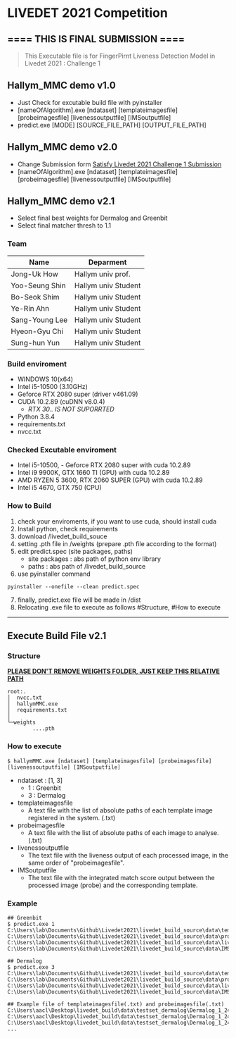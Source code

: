 # LIVEDET 2021 Competition
##  ==== THIS IS FINAL SUBMISSION ====
> This Executable file is for FingerPirnt Liveness Detection Model in Livedet 2021 : Challenge 1

## Hallym_MMC demo v1.0
- Just Check for excutable build file with pyinstaller
- [nameOfAlgorithm].exe [ndataset] [templateimagesfile] [probeimagesfile] [livenessoutputfile] [IMSoutputfile]
- predict.exe [MODE] [SOURCE_FILE_PATH] [OUTPUT_FILE_PATH]

## Hallym_MMC demo v2.0
- Change Submission form [Satisfy Livedet 2021 Challenge 1 Submission](https://livdet.diee.unica.it/index.php/home/algorithm-specifications)
- [nameOfAlgorithm].exe [ndataset] [templateimagesfile] [probeimagesfile] [livenessoutputfile] [IMSoutputfile]

## Hallym_MMC demo v2.1
- Select final best weights for Dermalog and Greenbit
- Select final matcher thresh to 1.1


### Team
|Name|Deparment|
|------|---|
|Jong-Uk How  | Hallym univ prof. |
|Yoo-Seung Shin  | Hallym univ Student |
|Bo-Seok Shim  | Hallym univ Student |
|Ye-Rin Ahn  | Hallym univ Student | 
|Sang-Young Lee  | Hallym univ Student |
|Hyeon-Gyu Chi  | Hallym univ Student |
|Sung-hun Yun  | Hallym univ Student |


### Build enviroment
- WINDOWS 10(x64)
- Intel i5-10500 (3.10GHz)
- Geforce RTX 2080 super (driver v461.09)
- CUDA 10.2.89 (cuDNN v8.0.4)
    - *RTX 30.. IS NOT SUPORRTED*
- Python 3.8.4
- requirements.txt
- nvcc.txt

### Checked Excutable enviroment
- Intel i5-10500, - Geforce RTX 2080 super with cuda 10.2.89
- Intel i9 9900K, GTX 1660 TI (GPU) with cuda 10.2.89
- AMD RYZEN 5 3600, RTX 2060 SUPER (GPU) with cuda 10.2.89
- Intel i5 4670, GTX 750 (CPU)

### How to Build ###
1. check your enviroments, if you want to use cuda, should install cuda
2. Install python, check requirements
3. download /livedet_build_souce
4. setting .pth file in /weights (prepare .pth file according to the format)
5. edit predict.spec (site packages, paths)
    - site packages : abs path of python env library
    - paths : abs path of /livedet_build_source
6. use pyinstaller command 
```shell
pyinstaller --onefile --clean predict.spec
```
7. finally, predict.exe file will be made in /dist
8. Relocating .exe file to execute as follows #Structure, #How to execute

------
## Execute Build File v2.1
### Structure
**<U> PLEASE DON'T REMOVE WEIGHTS FOLDER, JUST KEEP THIS RELATIVE PATH </U>**
```shell
root:.
│  nvcc.txt
│  hallymMMC.exe
│  requirements.txt
│
└─weights
        ....pth
```

### How to execute
```shell 
$ hallymMMC.exe [ndataset] [templateimagesfile] [probeimagesfile] [livenessoutputfile] [IMSoutputfile]
```
- ndataset : [1, 3]
    - 1 : Greenbit
    - 3 : Dermalog
- templateimagesfile
    - A text file with the list of absolute paths of each template image registered in the system. (.txt)
- probeimagesfile
    - A text file with the list of absolute paths of each image to analyse. (.txt)
- livenessoutputfile
    - The text file with the liveness output of each processed image, in the same order of "probeimagesfile".
- IMSoutputfile
    - The text file with the integrated match score output between the processed image (probe) and the corresponding template.
### Example
```shell
## Greenbit
$ predict.exe 1 C:\Users\lab\Documents\Github\Livedet2021\livedet_build_source\data\templateimagesfile.txt C:\Users\lab\Documents\Github\Livedet2021\livedet_build_source\data\probeimagesfile.txt C:\Users\lab\Documents\Github\Livedet2021\livedet_build_source\data\livenessoutputfile.txt C:\Users\lab\Documents\Github\Livedet2021\livedet_build_source\data\IMSoutputfile.txt

## Dermalog
$ predict.exe 3 C:\Users\lab\Documents\Github\Livedet2021\livedet_build_source\data\templateimagesfile.txt C:\Users\lab\Documents\Github\Livedet2021\livedet_build_source\data\probeimagesfile.txt C:\Users\lab\Documents\Github\Livedet2021\livedet_build_source\data\livenessoutputfile.txt C:\Users\lab\Documents\Github\Livedet2021\livedet_build_source\data\IMSoutputfile.txt
```

```shell
## Example file of templateimagesfile(.txt) and probeimagesfile(.txt)
C:\Users\aacl\Desktop\livedet_build\data\testset_dermalog\Dermalog_1_24_0_Fake_LEFT_INDEX_1.png
C:\Users\aacl\Desktop\livedet_build\data\testset_dermalog\Dermalog_1_24_0_Fake_LEFT_INDEX_2.png
C:\Users\aacl\Desktop\livedet_build\data\testset_dermalog\Dermalog_1_24_0_Fake_LEFT_INDEX_3.png
...
